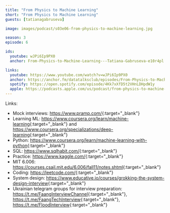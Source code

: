 ```yaml
---
title: "From Physics to Machine Learning"
short: "From Physics to Machine Learning"
guests: [tatianagabruseva]

image: images/podcast/s03e06-from-physics-to-machine-learning.jpg

season: 3
episode: 6

ids:
  youtube: wJPi6Ip9PX0
  anchor: From-Physics-to-Machine-Learning---Tatiana-Gabruseva-e10r4pl

links:
  youtube: https://www.youtube.com/watch?v=wJPi6Ip9PX0
  anchor: https://anchor.fm/datatalksclub/episodes/From-Physics-to-Machine-Learning---Tatiana-Gabruseva-e10r4pl
  spotify: https://open.spotify.com/episode/4Kk7xXfD5t2VHnLDHpdW1y
  apple: https://podcasts.apple.com/us/podcast/from-physics-to-machine-learning-tatiana-gabruseva/id1541710331?i=1000521740775
---
```


Links:

- Mock interviews: <https://www.pramp.com/>{:target="_blank"}
- Learning ML: <https://www.coursera.org/learn/machine-learning>{:target="_blank"} and <https://www.coursera.org/specializations/deep-learning>{:target="_blank"}
- Python: <https://www.coursera.org/learn/machine-learning-with-python>{:target="_blank"}
- SQL: <https://www.sqlhabit.com/>{:target="_blank"}
- Practice: <https://www.kaggle.com/>{:target="_blank"}
- MIT 6.006: <https://courses.csail.mit.edu/6.006/fall11/notes.shtml>{:target="_blank"}
- Coding: <https://leetcode.com/>{:target="_blank"}
- System design: <https://www.educative.io/courses/grokking-the-system-design-interview>{:target="_blank"}
- Ukrainian telegram groups for interview preparation: <https://t.me/FaangInterviewChannel>{:target="_blank"}, <https://t.me/FaangTechInterview>{:target="_blank"}, <https://t.me/FloodInterview>{:target="_blank"}